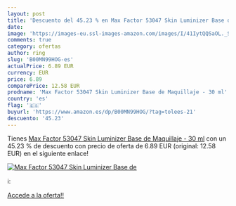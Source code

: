 ```yaml
---
layout: post
title: 'Descuento del 45.23 % en Max Factor 53047 Skin Luminizer Base de '
date: 
image: 'https://images-eu.ssl-images-amazon.com/images/I/41IytQQSaOL._SL200_.jpg'
comments: true
category: ofertas
author: ring
slug: 'B00MN99HOG-es'
actualPrice: 6.89 EUR
currency: EUR
price: 6.89
comparePrice: 12.58 EUR
prodname: 'Max Factor 53047 Skin Luminizer Base de Maquillaje - 30 ml'
country: 'es'
flag: '🇪🇸'
buyurl: 'https://www.amazon.es/dp/B00MN99HOG/?tag=tolees-21'
descuento: '45.23'
---
```


Tienes [Max Factor 53047 Skin Luminizer Base de Maquillaje - 30 ml](https://www.amazon.es/dp/B00MN99HOG/?tag=tolees-21) con un 45.23 % de descuento con precio de oferta de 6.89 EUR (original: 12.58 EUR) en el siguiente enlace!

[![Max Factor 53047 Skin Luminizer Base de ](https://images-eu.ssl-images-amazon.com/images/I/41IytQQSaOL._SL200_.jpg)](https://www.amazon.es/dp/B00MN99HOG/?tag=tolees-21)

ℹ️:


[Accede a la oferta!!](https://www.amazon.es/dp/B00MN99HOG/?tag=tolees-21)
